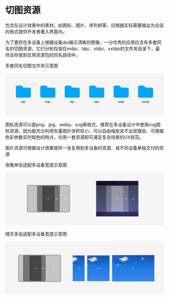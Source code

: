 # 切图资源

包含在设计效果中的素材，如图标、图片、序列帧等，应根据实际需要输出为合适的格式提供开发者置入界面内。·


为了更好在多设备上根据设备dpi展示清晰的图像，一分优秀的应用应含有多套同名的切图资源，它们分别存放在mdpi、ldpi、xldpi、xxldpi的文件夹目录下，最终会存放到应用资源包的同名路径中。


多套同名切图文件夹示意图


![4.8-切图资源对应文件夹](figures/4.8-切图资源对应文件夹.png)


图标资源可以是png、jpg、webp、svg等格式，推荐在多设备设计中使用svg图标资源，因为能充分利用矢量图片体积较小、可以自由缩放且不出现锯齿、可根据色彩参数实时赋色的特点，仅用一套资源即可满足复杂场景的UX规范。


图片资源可根据设计效果提供一张复用到多设备的资源，或不同设备单独交付的资源


夜晚单张适配多设备宽度示意图


![4.8-夜晚单张适配多设备](figures/4.8-夜晚单张适配多设备.png)


晴天多张适配多设备宽度示意图


![4.8-晴天多张适配](figures/4.8-晴天多张适配.png)
